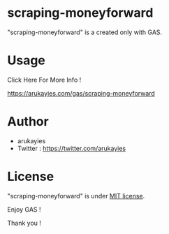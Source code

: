 # scraping-moneyforward

"scraping-moneyforward" is a created only with GAS.

# Usage

Click Here For More Info !

https://arukayies.com/gas/scraping-moneyforward

# Author

- arukayies
- Twitter : https://twitter.com/arukayies

# License

"scraping-moneyforward" is under [MIT license](https://en.wikipedia.org/wiki/MIT_License).

Enjoy GAS !

Thank you !
